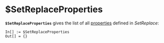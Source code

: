 # $SetReplaceProperties

**`$SetReplaceProperties`** gives the list of all [properties](/Documentation/Properties/README.md) defined in
*SetReplace*:

```wl
In[] := $SetReplaceProperties
Out[] = {}
```
